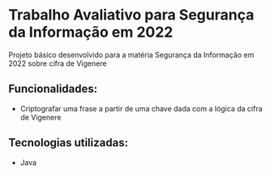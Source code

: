 # Trabalho Avaliativo para Segurança da Informação em 2022

Projeto básico desenvolvido para a matéria Segurança da Informação em 2022 sobre cifra de Vigenere

## Funcionalidades:

- Criptografar uma frase a partir de uma chave dada com a lógica da cifra de Vigenere

## Tecnologias utilizadas:

* Java
